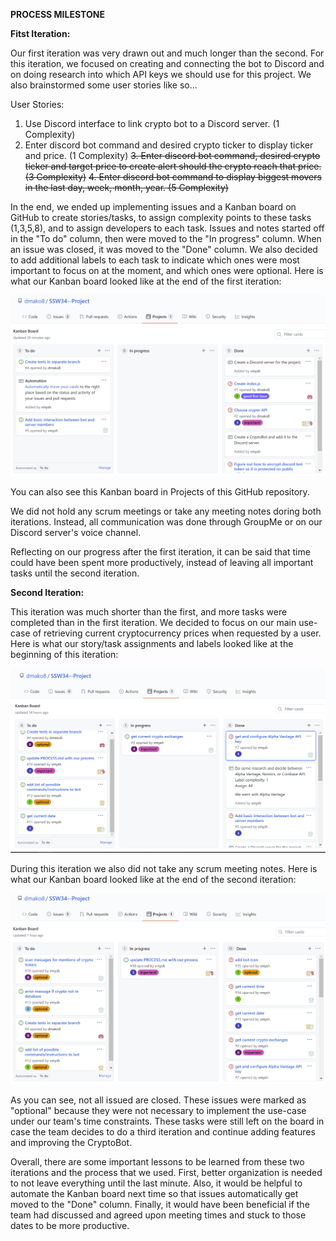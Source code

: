 **PROCESS MILESTONE**

**Fitst Iteration:**

Our first iteration was very drawn out and much longer than the second. For this iteration, we focused on creating and connecting the bot to Discord and on doing research into which API keys we should use for this project. We also brainstormed some user stories like so...

User Stories:

1. Use Discord interface to link crypto bot to a Discord server. (1 Complexity)
2. Enter discord bot command and desired crypto ticker to display ticker and price. (1 Complexity)
~~3. Enter discord bot command, desired crypto ticker and target price to create alert should the crypto reach that price. (3 Complexity)~~
~~4. Enter discord bot command to display biggest movers in the last day, week, month, year. (5 Complexity)~~

In the end, we ended up implementing issues and a Kanban board on GitHub to create stories/tasks, to assign complexity points to these tasks (1,3,5,8), and to assign developers to each task. Issues and notes started off in the "To do" column, then were moved to the "In progress" column. When an issue was closed, it was moved to the "Done" column. We also decided to add additional labels to each task to indicate which ones were most important to focus on at the moment, and which ones were optional. Here is what our Kanban board looked like at the end of the first iteration:

![First Iteration End](img/1st-iteration.png)

You can also see this Kanban board in Projects of this GitHub repository.

We did not hold any scrum meetings or take any meeting notes doring both iterations. Instead, all communication was done through GroupMe or on our Discord server's voice channel.

Reflecting on our progress after the first iteration, it can be said that time could have been spent more productively, instead of leaving all important tasks until the second iteration.

**Second Iteration:**

This iteration was much shorter than the first, and more tasks were completed than in the first iteration. We decided to focus on our main use-case of retrieving current cryptocurrency prices when requested by a user. Here is what our story/task assignments and labels looked like at the beginning of this iteration:

![Second Iteration Start](img/2nd-iteration.png)

During this iteration we also did not take any scrum meeting notes. Here is what our Kanban board looked like at the end of the second iteration:

![Second Iteration End](img/2nd-iteration-end.png)

As you can see, not all issued are closed. These issues were marked as "optional" because they were not necessary to implement the use-case under our team's time constraints. These tasks were still left on the board in case the team decides to do a third iteration and continue adding features and improving the CryptoBot.

Overall, there are some important lessons to be learned from these two iterations and the process that we used. First, better organization is needed to not leave everything until the last minute. Also, it would be helpful to automate the Kanban board next time so that issues automatically get moved to the "Done" column. Finally, it would have been beneficial if the team had discussed and agreed upon meeting times and stuck to those dates to be more productive.